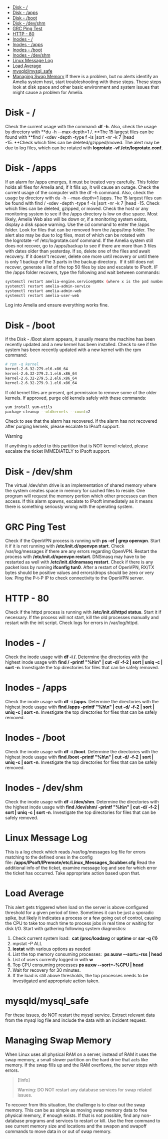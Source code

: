 -   [Disk - /](#SystemTroubleshooting-Disk-/)
-   [Disk - /apps](#SystemTroubleshooting-Disk-/apps)
-   [Disk - /boot](#SystemTroubleshooting-Disk-/boot)
-   [Disk - /dev/shm](#SystemTroubleshooting-Disk-/dev/shm)
-   [GRC Ping Test](#SystemTroubleshooting-GRCPingTest)
-   [HTTP - 80](#SystemTroubleshooting-HTTP-80)
-   [Inodes - /](#SystemTroubleshooting-Inodes-/)
-   [Inodes - /apps](#SystemTroubleshooting-Inodes-/apps)
-   [Inodes - /boot](#SystemTroubleshooting-Inodes-/boot)
-   [Inodes - /dev/shm](#SystemTroubleshooting-Inodes-/dev/shm)
-   [Linux Message Log](#SystemTroubleshooting-LinuxMessageLog)
-   [Load Average](#SystemTroubleshooting-LoadAverage)
-   [mysqld/mysql_safe](#SystemTroubleshooting-mysqld/mysql_safe)
-   [Managing Swap Memory](#SystemTroubleshooting-ManagingSwapMemory)
If there is a problem, but no alerts identify an Amelia system host, start troubleshooting with these steps. These steps look at disk space and other basic environment and system issues that might cause a problem for Amelia.
# Disk - /
Check the current usage with the command: **df -h**. Also, check the usage by directory with **du -h --max-depth=1 /. **The 15 largest files can be found with **find / -xdev -depth -type f -ls \|sort -nr -k 7 \|head -15. **Check which files can be deleted/gzipped/moved. The alert may be due to log files, which can be rotated with **logrotate -vf /etc/logrotate.conf**.
# Disk - /apps
If an alarm for /apps emerges, it must be treated very carefully. This folder holds all files for Amelia and, if it fills up, it will cause an outage.
Check the current usage of the computer with the df –h command. Also, check the usage by directory with du -h --max-depth=1 /apps. The 15 largest files can be found with find / -xdev -depth -type f -ls \|sort -nr -k 7 \|head -15. Check which files can be deleted, gzipped, or moved.
Check the host or any monitoring system to see if the /apps directory is low on disc space. Most likely, Amelia Web also will be down or, if a monitoring system exists, display a disk space warning. Use the cd command to enter the /apps folder. Look for files that can be removed from the /apps/tmp folder.
The alert also may be due to log files, most of which can be rotated with the logrotate -vf /etc/logrotate.conf command.
If the Amelia system still does not recover, go to /apps/backup to see if there are more than 3 files with dates older than yesterday. If so, delete one of the files and await recovery. If it doesn't recover, delete one more until recovery or until there is only 1 backup of the 3 parts in the backup directory. 
If it still does not recover, generate a list of the top 50 files by size and escalate to IPsoft.
IF the /apps folder recovers, type the following and wait between commands:
``` bash
systemctl restart amelia-engine.service@p00x (where x is the pod number)
systemctl restart amelia-admin-service
systemctl restart amelia-admin-web
systemctl restart amelia-user-web
```
Log into Amelia and ensure everything works fine.
# Disk - /boot
If the Disk - /Boot alarm appears, it usually means the machine has been recently updated and a new kernel has been installed.
Check to see if the system has been recently updated with a new kernel with the rpm command:
``` bash
# rpm -q kernel
kernel-2.6.32-279.el6.x86_64
kernel-2.6.32-279.2.1.el6.x86_64
kernel-2.6.32-279.5.2.el6.x86_64
kernel-2.6.32-279.9.1.el6.x86_64
```
If old kernel files are present, get permission to remove some of the older kernels. If approved, purge old kernels safely with these commands:
``` bash
yum install yum-utils
package-cleanup --oldkernels --count=2
```
Check to see that the alarm has recovered. If the alarm has not recovered after purging kernels, please escalate to IPsoft support.
> [!warning]  
>
> If anything is added to this partition that is NOT kernel related, please escalate the ticket IMMEDIATELY to IPsoft support. 

# Disk - /dev/shm
The virtual /dev/shm drive is an implementation of shared memory where the system creates space in memory for cached files to reside. One program will request the memory portion which other processes can then access.
If this alarm spawns, escalate to IPsoft immediately as it means there is something seriously wrong with the operating system.
# GRC Ping Test
Check if the OpenVPN process is running with **ps -ef \| grep openvpn**. Start it if it is not running with **/etc/init.d/openvpn start**. Check /var/log/messages if there are any errors regarding OpenVPN. Restart the process with **/etc/init.d/openvpn restart**. DNSmasq may have to be restarted as well with **/etc/init.d/dnsmasq restart**.
Check if there is any packet loss by running **ifconfig tun0**. After a restart of OpenVPN, RX/TX bytes should be positive values and errors/drops should be zero or very low. Ping the P-t-P IP to check connectivity to the OpenVPN server.
# HTTP - 80
Check if the httpd process is running with **/etc/init.d/httpd status**. Start it if necessary. If the process will not start, kill the old processes manually and restart with the init script. Check logs for errors in /var/log/httpd.
# Inodes - /
Check the inode usage with **df -i /**. Determine the directories with the highest inode usage with **find / -printf "%h\n" \| cut -d/ -f-2 \| sort \| uniq -c \| sort -n**. Investigate the top directories for files that can be safely removed.
# Inodes - /apps
Check the inode usage with **df -i /apps**. Determine the directories with the highest inode usage with **find /apps -printf "%h\n" \| cut -d/ -f-2 \| sort \| uniq -c \| sort -n**. Investigate the top directories for files that can be safely removed. 
# Inodes - /boot
Check the inode usage with **df -i /boot**. Determine the directories with the highest inode usage with **find /boot -printf "%h\n" \| cut -d/ -f-2 \| sort \| uniq -c \| sort -n**. Investigate the top directories for files that can be safely removed.
# Inodes - /dev/shm
Check the inode usage with **df -i /dev/shm**. Determine the directories with the highest inode usage with **find /dev/shm/ -printf "%h\n" \| cut -d/ -f-2 \| sort \| uniq -c \| sort -n**. Investigate the top directories for files that can be safely removed.
# Linux Message Log
This is a log check which reads /var/log/messages log file for errors matching to the defined ones in the config file: **/apps/IPsoft/IPremote/etc/Linux_Messages_Scubber.cfg**
Read the additional info of the ticket, examine message log and see for which error the ticket has occurred. Take appropriate action based upon that.
# Load Average
This alert gets triggered when load on the server is above configured threshold for a given period of time. Sometimes it can be just a sporadic spike, but likely it indicates a process or a few going out of control, causing the CPU to take too much time to process jobs in real time or waiting for disk I/O.
Start with gathering following system diagnostics:
1.  Check current system load:  **cat /proc/loadavg** or **uptime** or **sar -q {1}**
2.  mpstat -P ALL
3.  **iostat** with various options as needed
4.  List the top memory consuming processes:  **ps auxw --sort=-rss \| head**
5.  List of users currently logged in with **w**
6.  Top CPU consuming processes **ps auxw --sort=-%CPU \| head**
7.  Wait for recovery for 30 minutes.
8.  If the load is still above thresholds, the top processes needs to be investigated and appropriate action taken.
# mysqld/mysql_safe
For these issues, do NOT restart the mysql service. Extract relevant data from the mysql log file and include the data with an incident request.
# Managing Swap Memory
When Linux uses all physical RAM on a server, instead of RAM it uses the swap memory, a small slower partition on the hard drive that acts like memory. If the swap fills up and the RAM overflows, the server stops with errors.
> [!info]  
>
> Warning: DO NOT restart any database services for swap related issues.

To recover from this situation, the challenge is to clear out the swap memory. This can be as simple as moving swap memory data to free physical memory, if enough exists. If that is not possible, find any non-database programs and services to restart or kill.
Use the free command to see current memory size and locations and the swapon and swapoff commands to move data in or out of swap memory.
